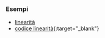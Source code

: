 ### Esempi
- [linearità](http://albertoferrari.github.io/fondamenti/materiale/esempioLinearita.pdf)
- [codice linearità](http://albertoferrari.github.io/fondamenti/materiale/n_quadrati.py){:target="_blank"}

